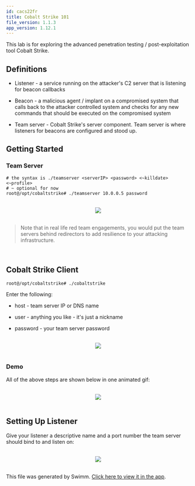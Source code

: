 ```yaml
---
id: cacs22fr
title: Cobalt Strike 101
file_version: 1.1.3
app_version: 1.12.1
---
```


This lab is for exploring the advanced penetration testing / post-exploitation tool Cobalt Strike.

## Definitions

*   Listener - a service running on the attacker's C2 server that is listening for beacon callbacks

*   Beacon - a malicious agent / implant on a compromised system that calls back to the attacker controlled system and checks for any new commands that should be executed on the compromised system

*   Team server - Cobalt Strike's server component. Team server is where listeners for beacons are configured and stood up.

## Getting Started

### Team Server

```
# the syntax is ./teamserver <serverIP> <password> <~killdate> <~profile>
# ~ optional for now
root@/opt/cobaltstrike# ./teamserver 10.0.0.5 password
```

<br/>

<div align="center"><img src="https://firebasestorage.googleapis.com/v0/b/swimm-dev-content/o/repositories%2FZ2l0aHViJTNBJTNBUmVkLVRlYW0tSW5mcmFzdHJ1Y3R1cmUtV2lraSUzQSUzQXVzZXJ0ZXN0aW5nLXN3aW1t%2Fb912288b-6cdc-4576-8477-87409d26b7fb.png?alt=media&token=c7b8de75-8d47-414e-898a-cb8b72c120a8" style="width:'50%'"/></div>

<br/>

> Note that in real life red team engagements, you would put the team servers behind redirectors to add resilience to your attacking infrastructure.

<br/>

## Cobalt Strike Client

```
root@/opt/cobaltstrike# ./cobaltstrike
```

Enter the following:

*   host - team server IP or DNS name

*   user - anything you like - it's just a nickname

*   password - your team server password

<br/>

<div align="center"><img src="https://firebasestorage.googleapis.com/v0/b/swimm-dev-content/o/repositories%2FZ2l0aHViJTNBJTNBUmVkLVRlYW0tSW5mcmFzdHJ1Y3R1cmUtV2lraSUzQSUzQXVzZXJ0ZXN0aW5nLXN3aW1t%2F2320473d-c314-4f26-bb0f-0a69559ca35b.png?alt=media&token=37782f0a-fcdd-49ad-a8c6-6dd17e0bbf41" style="width:'50%'"/></div>

<br/>

### Demo

All of the above steps are shown below in one animated gif:

<br/>

<div align="center"><img src="https://2603957456-files.gitbook.io/~/files/v0/b/gitbook-legacy-files/o/assets%2F-LFEMnER3fywgFHoroYn%2F-LV_N6Ag_cdxwAPThqY1%2F-LV_NZxyuqDTerCXZOkv%2FPeek%202019-01-06%2022-56.gif?alt=media&token=65297051-1517-4e68-93a6-78c102ebf947" style="width:'100%%'"/></div>

<br/>

## Setting Up Listener

Give your listener a descriptive name and a port number the team server should bind to and listen on:

<br/>

<div align="center"><img src="https://2603957456-files.gitbook.io/~/files/v0/b/gitbook-legacy-files/o/assets%2F-LFEMnER3fywgFHoroYn%2F-LVdSx13-IuwDIBpOeNw%2F-LVdTdup2niEPXR2Kvxw%2FPeek%202019-01-07%2018-01.gif?alt=media&token=d0929c9c-32b7-4c21-bd39-12686bf5676a" style="width:'100%%'"/></div>

<br/>

This file was generated by Swimm. [Click here to view it in the app](https://swimm-web-app.web.app/repos/Z2l0aHViJTNBJTNBUmVkLVRlYW0tSW5mcmFzdHJ1Y3R1cmUtV2lraSUzQSUzQXVzZXJ0ZXN0aW5nLXN3aW1t/docs/cacs22fr).
